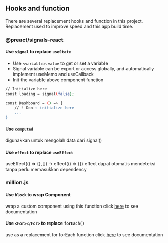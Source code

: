 ## Hooks and function

There are several replacement hooks and function in this project. Replacement used to improve speed and this app build time.

### @preact/signals-react

#### Use `signal` to replace `useState`

- Use `<variable>.value` to get or set a variable
- Signal variable can be export or access globally, and automatically implement useMemo and useCallback
- Init the variable above component function

```bash
// Initialize here
const loading = signal(false);

const Dashboard = () => {
    // ! Don't initialize here
    ...
}

```

#### Use `computed`

digunakkan untuk mengolah data dari signal()

#### Use `effect` to replace `useEffect`

useEffect(() => {},[]) -> effect(() => {})
effect dapat otomatis mendeteksi tanpa perlu memasukkan dependency

### million.js

#### Use `block` to wrap Component

wrap a custom component using this function
click [here](https://million.dev/docs/block) to see documentation

#### Use `<For></For>` to replace `forEach()`

use <For> as a replacement for forEach function
click [here](https://million.dev/docs/for) to see documentation
